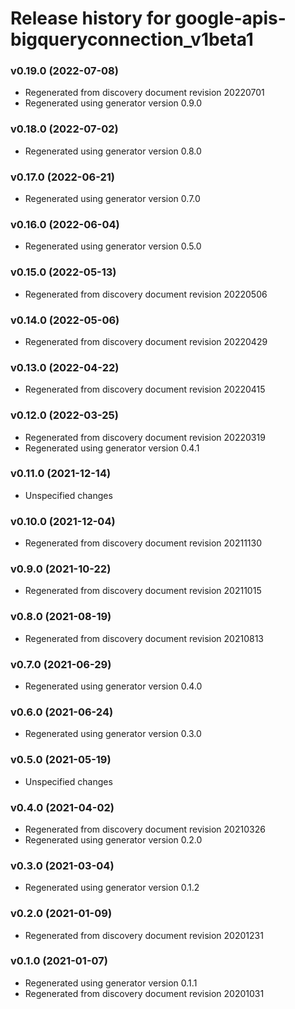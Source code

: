 # Release history for google-apis-bigqueryconnection_v1beta1

### v0.19.0 (2022-07-08)

* Regenerated from discovery document revision 20220701
* Regenerated using generator version 0.9.0

### v0.18.0 (2022-07-02)

* Regenerated using generator version 0.8.0

### v0.17.0 (2022-06-21)

* Regenerated using generator version 0.7.0

### v0.16.0 (2022-06-04)

* Regenerated using generator version 0.5.0

### v0.15.0 (2022-05-13)

* Regenerated from discovery document revision 20220506

### v0.14.0 (2022-05-06)

* Regenerated from discovery document revision 20220429

### v0.13.0 (2022-04-22)

* Regenerated from discovery document revision 20220415

### v0.12.0 (2022-03-25)

* Regenerated from discovery document revision 20220319
* Regenerated using generator version 0.4.1

### v0.11.0 (2021-12-14)

* Unspecified changes

### v0.10.0 (2021-12-04)

* Regenerated from discovery document revision 20211130

### v0.9.0 (2021-10-22)

* Regenerated from discovery document revision 20211015

### v0.8.0 (2021-08-19)

* Regenerated from discovery document revision 20210813

### v0.7.0 (2021-06-29)

* Regenerated using generator version 0.4.0

### v0.6.0 (2021-06-24)

* Regenerated using generator version 0.3.0

### v0.5.0 (2021-05-19)

* Unspecified changes

### v0.4.0 (2021-04-02)

* Regenerated from discovery document revision 20210326
* Regenerated using generator version 0.2.0

### v0.3.0 (2021-03-04)

* Regenerated using generator version 0.1.2

### v0.2.0 (2021-01-09)

* Regenerated from discovery document revision 20201231

### v0.1.0 (2021-01-07)

* Regenerated using generator version 0.1.1
* Regenerated from discovery document revision 20201031

